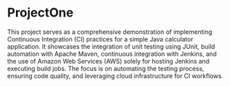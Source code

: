 # ProjectOne
This project serves as a comprehensive demonstration of implementing Continuous Integration (CI) practices for a simple Java calculator application. It showcases the integration of unit testing using JUnit, build automation with Apache Maven, continuous integration with Jenkins, and the use of Amazon Web Services (AWS) solely for hosting Jenkins and executing build jobs. The focus is on automating the testing process, ensuring code quality, and leveraging cloud infrastructure for CI workflows.  

